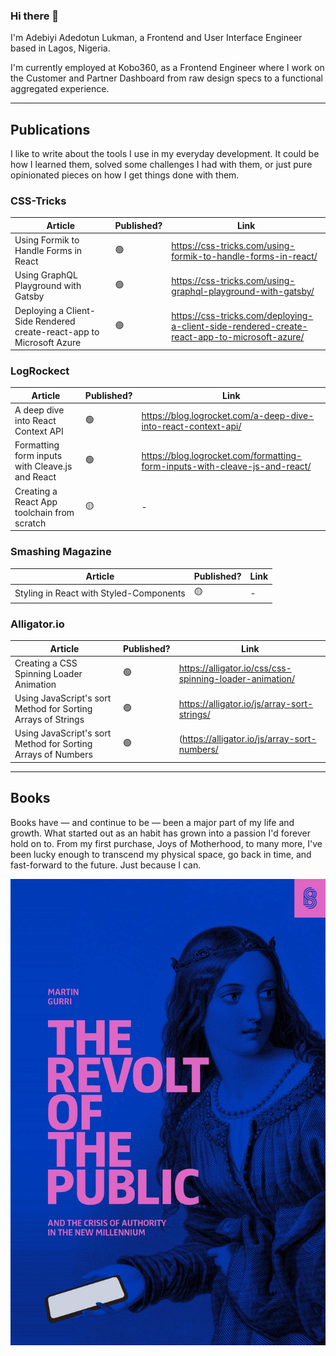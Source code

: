 ### Hi there 👋

I'm Adebiyi Adedotun Lukman, a Frontend and User Interface Engineer based in Lagos, Nigeria.

I'm currently employed at Kobo360, as a Frontend Engineer where I work on the Customer and Partner Dashboard from raw design specs to a functional aggregated experience.

---

## Publications

I like to write about the tools I use in my everyday development. It could be how I learned them, solved some challenges I had with them, or just pure opinionated pieces on how I get things done with them.

### CSS-Tricks

| Article                                                              | Published? | Link                                                                                         |
| -------------------------------------------------------------------- | ---------- | -------------------------------------------------------------------------------------------- |
| Using Formik to Handle Forms in React                                | 🟢         | https://css-tricks.com/using-formik-to-handle-forms-in-react/                                |
| Using GraphQL Playground with Gatsby                                 | 🟢         | https://css-tricks.com/using-graphql-playground-with-gatsby/                                 |
| Deploying a Client-Side Rendered create-react-app to Microsoft Azure | 🟢         | https://css-tricks.com/deploying-a-client-side-rendered-create-react-app-to-microsoft-azure/ |

### LogRockect

| Article                                         | Published? | Link                                                                        |
| ----------------------------------------------- | ---------- | --------------------------------------------------------------------------- |
| A deep dive into React Context API              | 🟢         | https://blog.logrocket.com/a-deep-dive-into-react-context-api/              |
| Formatting form inputs with Cleave.js and React | 🟢         | https://blog.logrocket.com/formatting-form-inputs-with-cleave-js-and-react/ |
| Creating a React App toolchain from scratch     | 🟡         | -                                                                           |

### Smashing Magazine

| Article                                 | Published? | Link |
| --------------------------------------- | ---------- | ---- |
| Styling in React with Styled-Components | 🟡         | -    |

### Alligator.io

| Article                                                      | Published? | Link                                                    |
| ------------------------------------------------------------ | ---------- | ------------------------------------------------------- |
| Creating a CSS Spinning Loader Animation                     | 🟢         | https://alligator.io/css/css-spinning-loader-animation/ |
| Using JavaScript's sort Method for Sorting Arrays of Strings | 🟢         | https://alligator.io/js/array-sort-strings/             |
| Using JavaScript's sort Method for Sorting Arrays of Numbers | 🟢         | (https://alligator.io/js/array-sort-numbers/            |

---

## Books

Books have — and continue to be — been a major part of my life and growth. What started out as an habit has grown into a passion I'd forever hold on to. From my first purchase, Joys of Motherhood, to many more, I've been lucky enough to transcend my physical space, go back in time, and fast-forward to the future. Just because I can.

![THE REVOLT OF THE PUBLIC AND THE CRISIS OF AUTHORITY IN THE NEW MILLENNIUM ](revolt-of-the-public.jpg "THE REVOLT OF THE PUBLIC AND THE CRISIS OF AUTHORITY IN THE NEW MILLENNIUM ")
